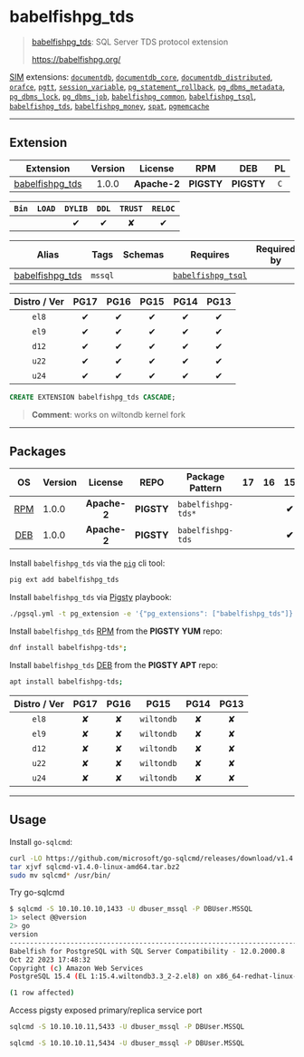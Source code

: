 # babelfishpg_tds


> [babelfishpg_tds](https://babelfishpg.org/): SQL Server TDS protocol extension
>
> https://babelfishpg.org/





[SIM](/sim) extensions: [`documentdb`](/documentdb), [`documentdb_core`](/documentdb_core), [`documentdb_distributed`](/documentdb_distributed), [`orafce`](/orafce), [`pgtt`](/pgtt), [`session_variable`](/session_variable), [`pg_statement_rollback`](/pg_statement_rollback), [`pg_dbms_metadata`](/pg_dbms_metadata), [`pg_dbms_lock`](/pg_dbms_lock), [`pg_dbms_job`](/pg_dbms_job), [`babelfishpg_common`](/babelfishpg_common), [`babelfishpg_tsql`](/babelfishpg_tsql), [`babelfishpg_tds`](/babelfishpg_tds), [`babelfishpg_money`](/babelfishpg_money), [`spat`](/spat), [`pgmemcache`](/pgmemcache)


-------
## Extension


| Extension | Version | License | RPM | DEB | PL |
|-----------|:-------:|:-------:|:---:|:---:|:--:|
| [babelfishpg_tds](https://babelfishpg.org/) | 1.0.0 | **<span class="tccyan">Apache-2</span>** | **<span class="tcwarn">PIGSTY</span>** | **<span class="tcwarn">PIGSTY</span>** | `C` |



| `Bin` | `LOAD` | `DYLIB` | `DDL` | `TRUST` | `RELOC` |
|:-----:|:------:|:-------:|:-----:|:-------:|:-------:|
|  |  | <span class="tcblue">✔</span> | <span class="tcblue">✔</span> | <span class="tcwarn">✘</span> | <span class="tcblue">✔</span> |



| Alias | Tags | Schemas | Requires | Required by |
|-------|------|---------|----------|-------------|
| [babelfishpg_tds](/babelfishpg_tds) | `mssql` |  | [`babelfishpg_tsql`](babelfishpg_tsql) |  |



| Distro / Ver | PG17 | PG16 | PG15 | PG14 | PG13 |
|:------------:|:----:|:----:|:----:|:----:|:----:|
| `el8` | <span class="tcwarn">✔</span> | <span class="tcwarn">✔</span> | <span class="tcwarn">✔</span> | <span class="tcwarn">✔</span> | <span class="tcwarn">✔</span> |
| `el9` | <span class="tcwarn">✔</span> | <span class="tcwarn">✔</span> | <span class="tcwarn">✔</span> | <span class="tcwarn">✔</span> | <span class="tcwarn">✔</span> |
| `d12` | <span class="tcwarn">✔</span> | <span class="tcwarn">✔</span> | <span class="tcwarn">✔</span> | <span class="tcwarn">✔</span> | <span class="tcwarn">✔</span> |
| `u22` | <span class="tcwarn">✔</span> | <span class="tcwarn">✔</span> | <span class="tcwarn">✔</span> | <span class="tcwarn">✔</span> | <span class="tcwarn">✔</span> |
| `u24` | <span class="tcwarn">✔</span> | <span class="tcwarn">✔</span> | <span class="tcwarn">✔</span> | <span class="tcwarn">✔</span> | <span class="tcwarn">✔</span> |





```sql
CREATE EXTENSION babelfishpg_tds CASCADE;
```
> **Comment**: works on wiltondb kernel fork
-----------


## Packages


| OS | Version | License | REPO | Package Pattern | 17 | 16 | 15 | 14 | 13 | Dependency |
|:--:|---------|:-------:|:----:|-----------------|:--:|:--:|:--:|:--:|:--:|------------|
| [RPM](/rpm) | 1.0.0 | **<span class="tccyan">Apache-2</span>** | **<span class="tcwarn">PIGSTY</span>** | `babelfishpg-tds*` |  |  | **<span class="tcwarn">✔</span>** |  |  |  |
| [DEB](/deb) | 1.0.0 | **<span class="tccyan">Apache-2</span>** | **<span class="tcwarn">PIGSTY</span>** | `babelfishpg-tds` |  |  | **<span class="tcwarn">✔</span>** |  |  |  |



Install `babelfishpg_tds` via the [`pig`](https://github.com/pgsty/pig) cli tool:

```bash
pig ext add babelfishpg_tds
```


Install `babelfishpg_tds` via [Pigsty](https://pigsty.io/docs/pgext/usage/install/) playbook:

```bash
./pgsql.yml -t pg_extension -e '{"pg_extensions": ["babelfishpg_tds"]}'
```


Install `babelfishpg_tds` [RPM](/rpm) from the **<span class="tcwarn">PIGSTY</span>** **YUM** repo:

```bash
dnf install babelfishpg-tds*;
```


Install `babelfishpg_tds` [DEB](/deb) from the **<span class="tcwarn">PIGSTY</span>** **APT** repo:

```bash
apt install babelfishpg-tds;
```




| Distro / Ver | PG17 | PG16 | PG15 | PG14 | PG13 |
|:------------:|:----:|:----:|:----:|:----:|:----:|
| `el8` | <span class="tcred">✘</span> | <span class="tcred">✘</span> | `wiltondb` | <span class="tcred">✘</span> | <span class="tcred">✘</span> |
| `el9` | <span class="tcred">✘</span> | <span class="tcred">✘</span> | `wiltondb` | <span class="tcred">✘</span> | <span class="tcred">✘</span> |
| `d12` | <span class="tcred">✘</span> | <span class="tcred">✘</span> | `wiltondb` | <span class="tcred">✘</span> | <span class="tcred">✘</span> |
| `u22` | <span class="tcred">✘</span> | <span class="tcred">✘</span> | `wiltondb` | <span class="tcred">✘</span> | <span class="tcred">✘</span> |
| `u24` | <span class="tcred">✘</span> | <span class="tcred">✘</span> | `wiltondb` | <span class="tcred">✘</span> | <span class="tcred">✘</span> |





--------

## Usage

Install `go-sqlcmd`:

```bash
curl -LO https://github.com/microsoft/go-sqlcmd/releases/download/v1.4.0/sqlcmd-v1.4.0-linux-amd64.tar.bz2
tar xjvf sqlcmd-v1.4.0-linux-amd64.tar.bz2
sudo mv sqlcmd* /usr/bin/
```

Try go-sqlcmd

```bash
$ sqlcmd -S 10.10.10.10,1433 -U dbuser_mssql -P DBUser.MSSQL
1> select @@version
2> go
version                                                                                                                                                                                                                                                         
----------------------------------------------------------------------------------------------------------------------------------------------------------------------------------------------------------------------------------------------------------------
Babelfish for PostgreSQL with SQL Server Compatibility - 12.0.2000.8
Oct 22 2023 17:48:32
Copyright (c) Amazon Web Services
PostgreSQL 15.4 (EL 1:15.4.wiltondb3.3_2-2.el8) on x86_64-redhat-linux-gnu (Babelfish 3.3.0)                                        

(1 row affected)
```

Access pigsty exposed primary/replica service port

```bash 
sqlcmd -S 10.10.10.11,5433 -U dbuser_mssql -P DBUser.MSSQL

sqlcmd -S 10.10.10.11,5434 -U dbuser_mssql -P DBUser.MSSQL
```
